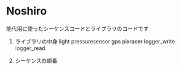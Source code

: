 # Noshiro

能代用に使ったシーケンスコードとライブラリのコードです

1. ライブラリの中身
light
pressuresensor
gps
pixracer
logger_write
logger_read



3. シーケンスの順番
   
